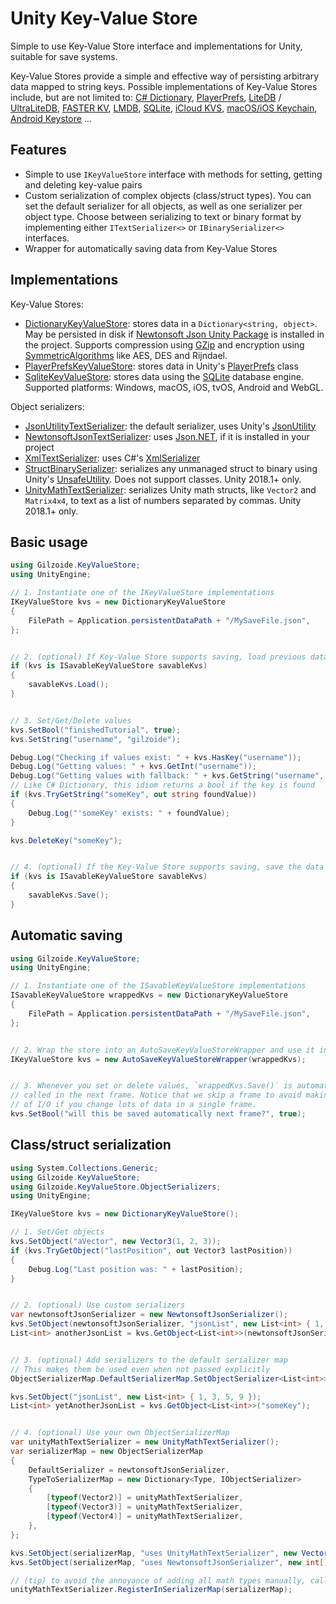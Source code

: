 # Unity Key-Value Store
Simple to use Key-Value Store interface and implementations for Unity, suitable for save systems.

Key-Value Stores provide a simple and effective way of persisting arbitrary data mapped to string keys.
Possible implementations of Key-Value Stores include, but are not limited to:
[C# Dictionary](https://learn.microsoft.com/en-us/dotnet/api/system.collections.generic.dictionary-2),
[PlayerPrefs](https://docs.unity3d.com/ScriptReference/PlayerPrefs.html),
[LiteDB](https://github.com/mbdavid/LiteDB) / [UltraLiteDB](https://github.com/rejemy/UltraLiteDB),
[FASTER KV](https://github.com/microsoft/FASTER),
[LMDB](https://www.symas.com/lmdb),
[SQLite](https://www.sqlite.org/),
[iCloud KVS](https://developer.apple.com/documentation/foundation/nsubiquitouskeyvaluestore),
[macOS/iOS Keychain](https://developer.apple.com/documentation/security/keychain_services/keychain_items),
[Android Keystore](https://developer.android.com/training/articles/keystore)
...


## Features
- Simple to use `IKeyValueStore` interface with methods for setting, getting and deleting key-value pairs
- Custom serialization of complex objects (class/struct types).
  You can set the default serializer for all objects, as well as one serializer per object type.
  Choose between serializing to text or binary format by implementing either `ITextSerializer<>` or `IBinarySerializer<>` interfaces.
- Wrapper for automatically saving data from Key-Value Stores


## Implementations
Key-Value Stores:
- [DictionaryKeyValueStore](Runtime/DictionaryKeyValueStore.cs): stores data in a `Dictionary<string, object>`.
  May be persisted in disk if [Newtonsoft Json Unity Package](https://docs.unity3d.com/Packages/com.unity.nuget.newtonsoft-json@latest) is installed in the project.
  Supports compression using [GZip](https://learn.microsoft.com/en-us/dotnet/api/system.io.compression.gzipstream?view=netstandard-2.1)
  and encryption using [SymmetricAlgorithms](https://learn.microsoft.com/en-us/dotnet/api/system.security.cryptography.symmetricalgorithm?view=netstandard-2.1) like AES, DES and Rijndael.
- [PlayerPrefsKeyValueStore](Runtime/PlayerPrefsKeyValueStore.cs): stores data in Unity's [PlayerPrefs](https://docs.unity3d.com/ScriptReference/PlayerPrefs.html) class
- [SqliteKeyValueStore](Runtime/SqliteKeyValueStore.cs): stores data using the [SQLite](https://sqlite.org) database engine.
  Supported platforms: Windows, macOS, iOS, tvOS, Android and WebGL.

Object serializers:
- [JsonUtilityTextSerializer](Runtime/ObjectSerializers/JsonUtilityTextSerializer.cs): the default serializer, uses Unity's [JsonUtility](https://docs.unity3d.com/ScriptReference/JsonUtility.html)
- [NewtonsoftJsonTextSerializer](Runtime/ObjectSerializers/NewtonsoftJsonTextSerializer.cs): uses [Json.NET](https://www.newtonsoft.com/json), if it is installed in your project
- [XmlTextSerializer](Runtime/ObjectSerializers/XmlTextSerializer.cs): uses C#'s [XmlSerializer](https://learn.microsoft.com/en-us/dotnet/api/system.xml.serialization.xmlserializer?view=netstandard-2.1)
- [StructBinarySerializer](Runtime/ObjectSerializers/StructBinarySerializer.cs): serializes any unmanaged struct to binary using Unity's [UnsafeUtility](https://docs.unity3d.com/ScriptReference/Unity.Collections.LowLevel.Unsafe.UnsafeUtility.html).
  Does not support classes.
  Unity 2018.1+ only.
- [UnityMathTextSerializer](Runtime/ObjectSerializers/UnityMathTextSerializer.cs): serializes Unity math structs, like `Vector2` and `Matrix4x4`, to text as a list of numbers separated by commas.
  Unity 2018.1+ only.


## Basic usage
```cs
using Gilzoide.KeyValueStore;
using UnityEngine;

// 1. Instantiate one of the IKeyValueStore implementations
IKeyValueStore kvs = new DictionaryKeyValueStore
{
    FilePath = Application.persistentDataPath + "/MySaveFile.json",
};


// 2. (optional) If Key-Value Store supports saving, load previous data
if (kvs is ISavableKeyValueStore savableKvs)
{
    savableKvs.Load();
}


// 3. Set/Get/Delete values
kvs.SetBool("finishedTutorial", true);
kvs.SetString("username", "gilzoide");

Debug.Log("Checking if values exist: " + kvs.HasKey("username"));
Debug.Log("Getting values: " + kvs.GetInt("username"));
Debug.Log("Getting values with fallback: " + kvs.GetString("username", "default username"));
// Like C# Dictionary, this idiom returns a bool if the key is found
if (kvs.TryGetString("someKey", out string foundValue))
{
    Debug.Log("'someKey' exists: " + foundValue);
}

kvs.DeleteKey("someKey");


// 4. (optional) If the Key-Value Store supports saving, save the data
if (kvs is ISavableKeyValueStore savableKvs)
{
    savableKvs.Save();
}
```


## Automatic saving
```cs
using Gilzoide.KeyValueStore;
using UnityEngine;

// 1. Instantiate one of the ISavableKeyValueStore implementations
ISavableKeyValueStore wrappedKvs = new DictionaryKeyValueStore
{
    FilePath = Application.persistentDataPath + "/MySaveFile.json",
};


// 2. Wrap the store into an AutoSaveKeyValueStoreWrapper and use it instead
IKeyValueStore kvs = new AutoSaveKeyValueStoreWrapper(wrappedKvs);


// 3. Whenever you set or delete values, `wrappedKvs.Save()` is automatically
// called in the next frame. Notice that we skip a frame to avoid making lots
// of I/O if you change lots of data in a single frame.
kvs.SetBool("will this be saved automatically next frame?", true);
```


## Class/struct serialization
```cs
using System.Collections.Generic;
using Gilzoide.KeyValueStore;
using Gilzoide.KeyValueStore.ObjectSerializers;
using UnityEngine;

IKeyValueStore kvs = new DictionaryKeyValueStore();

// 1. Set/Get objects
kvs.SetObject("aVector", new Vector3(1, 2, 3));
if (kvs.TryGetObject("lastPosition", out Vector3 lastPosition))
{
    Debug.Log("Last position was: " + lastPosition);
}


// 2. (optional) Use custom serializers
var newtonsoftJsonSerializer = new NewtonsoftJsonSerializer();
kvs.SetObject(newtonsoftJsonSerializer, "jsonList", new List<int> { 1, 3, 5, 9 });
List<int> anotherJsonList = kvs.GetObject<List<int>>(newtonsoftJsonSerializer, "someKey");


// 3. (optional) Add serializers to the default serializer map
// This makes them be used even when not passed explicitly
ObjectSerializerMap.DefaultSerializerMap.SetObjectSerializer<List<int>>(newtonsoftJsonSerializer);

kvs.SetObject("jsonList", new List<int> { 1, 3, 5, 9 });
List<int> yetAnotherJsonList = kvs.GetObject<List<int>>("someKey");


// 4. (optional) Use your own ObjectSerializerMap
var unityMathTextSerializer = new UnityMathTextSerializer();
var serializerMap = new ObjectSerializerMap
{
    DefaultSerializer = newtonsoftJsonSerializer,
    TypeToSerializerMap = new Dictionary<Type, IObjectSerializer>
    {
        [typeof(Vector2)] = unityMathTextSerializer,
        [typeof(Vector3)] = unityMathTextSerializer,
        [typeof(Vector4)] = unityMathTextSerializer,
    },
};

kvs.SetObject(serializerMap, "uses UnityMathTextSerializer", new Vector2(10, 5));
kvs.SetObject(serializerMap, "uses NewtonsoftJsonSerializer", new int[] { 1, 2, 3 });

// (tip) to avoid the annoyance of adding all math types manually, call this:
unityMathTextSerializer.RegisterInSerializerMap(serializerMap);
```